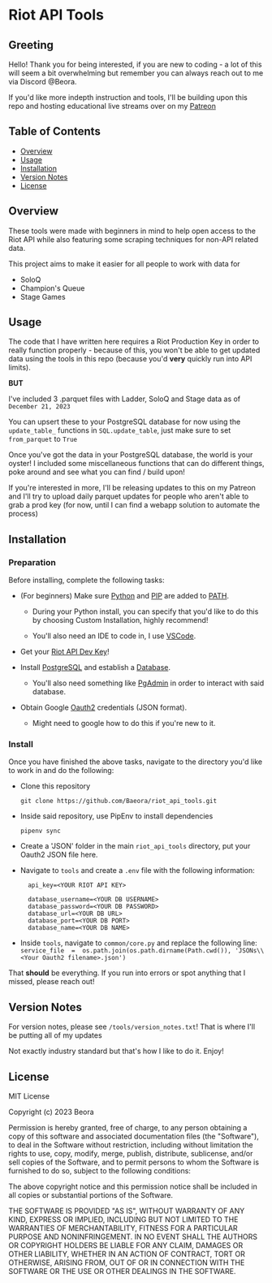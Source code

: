 
# Riot API Tools

## Greeting
Hello! Thank you for being interested, if you are new to coding - a lot of this will seem a bit overwhelming but remember you can always reach out to me via Discord @Beora.

If you'd like more indepth instruction and tools, I'll be building upon this repo and hosting educational live streams over on my [Patreon](https://www.patreon.com/beora)

  
## Table of Contents
- [Overview](#overview)
- [Usage](#usage)
- [Installation](#installation)
- [Version Notes](#version-notes)
- [License](#license)



## Overview
These tools were made with beginners in mind to help open access to the Riot API while also featuring some scraping techniques for non-API related data.

This project aims to make it easier for all people to work with data for

- SoloQ
- Champion's Queue
- Stage Games

## Usage
The code that I have written here requires a Riot Production Key in order to really function properly - because of this, you won't be able to get updated data using the tools in this repo (because you'd **very** quickly run into API limits).

**BUT**

I've included 3 .parquet files with Ladder, SoloQ and Stage data as of `December 21, 2023`

You can upsert these to your PostgreSQL database for now using the `update_table_` functions in `SQL.update_table`, just make sure to set `from_parquet` to `True`

Once you've got the data in your PostgreSQL database, the world is your oyster! I included some miscellaneous functions that can do different things, poke around and see what you can find / build upon!

If you're interested in more, I'll be releasing updates to this on my Patreon and I'll try to upload daily parquet updates for people who aren't able to grab a prod key (for now, until I can find a webapp solution to automate the process)

## Installation

### Preparation
Before installing, complete the following tasks:

- (For beginners) Make sure [Python](https://www.python.org/downloads/) and [PIP](https://www.geeksforgeeks.org/how-to-install-pip-on-windows/) are added to [PATH](https://realpython.com/add-python-to-path/).

	- During your Python install, you can specify that you'd like to do this by choosing Custom Installation, highly recommend!

	- You'll also need an IDE to code in, I use [VSCode](https://code.visualstudio.com/download).

- Get your [Riot API Dev Key](https://developer.riotgames.com/)!

- Install [PostgreSQL](https://www.postgresql.org/download/) and establish a [Database](https://www.youtube.com/results?search_query=how+to+set+up+a+postgres+database).

	- You'll also need something like [PgAdmin](https://www.pgadmin.org/download/) in order to interact with said database.

- Obtain Google [Oauth2](https://console.cloud.google.com/projectselector2/apis/credentials?supportedpurview=project) credentials (JSON format).

	- Might need to google how to do this if you're new to it.

  
### Install
Once you have finished the above tasks, navigate to the directory you'd like to work in and do the following:

- Clone this repository

	```git clone https://github.com/Baeora/riot_api_tools.git```

- Inside said repository, use PipEnv to install dependencies

	```pipenv sync```

- Create a 'JSON' folder in the main `riot_api_tools` directory, put your Oauth2 JSON file here.

- Navigate to `tools` and create a `.env` file with the following information:

		api_key=<YOUR RIOT API KEY>

		database_username=<YOUR DB USERNAME>
		database_password=<YOUR DB PASSWORD>
		database_url=<YOUR DB URL>
		database_port=<YOUR DB PORT>
		database_name=<YOUR DB NAME>

- Inside `tools`, navigate to `common/core.py` and replace the following line:
`service_file  =  os.path.join(os.path.dirname(Path.cwd()), 'JSONs\\<Your Oauth2 filename>.json')`
  
That **should** be everything. If you run into errors or spot anything that I missed, please reach out!

## Version Notes
For version notes, please see `/tools/version_notes.txt`! That is where I'll be putting all of my updates

Not exactly industry standard but that's how I like to do it. Enjoy!

## License
MIT License

Copyright (c) 2023 Beora

Permission is hereby granted, free of charge, to any person obtaining a copy
of this software and associated documentation files (the "Software"), to deal
in the Software without restriction, including without limitation the rights
to use, copy, modify, merge, publish, distribute, sublicense, and/or sell
copies of the Software, and to permit persons to whom the Software is
furnished to do so, subject to the following conditions:

The above copyright notice and this permission notice shall be included in all
copies or substantial portions of the Software.

THE SOFTWARE IS PROVIDED "AS IS", WITHOUT WARRANTY OF ANY KIND, EXPRESS OR
IMPLIED, INCLUDING BUT NOT LIMITED TO THE WARRANTIES OF MERCHANTABILITY,
FITNESS FOR A PARTICULAR PURPOSE AND NONINFRINGEMENT. IN NO EVENT SHALL THE
AUTHORS OR COPYRIGHT HOLDERS BE LIABLE FOR ANY CLAIM, DAMAGES OR OTHER
LIABILITY, WHETHER IN AN ACTION OF CONTRACT, TORT OR OTHERWISE, ARISING FROM,
OUT OF OR IN CONNECTION WITH THE SOFTWARE OR THE USE OR OTHER DEALINGS IN THE
SOFTWARE.